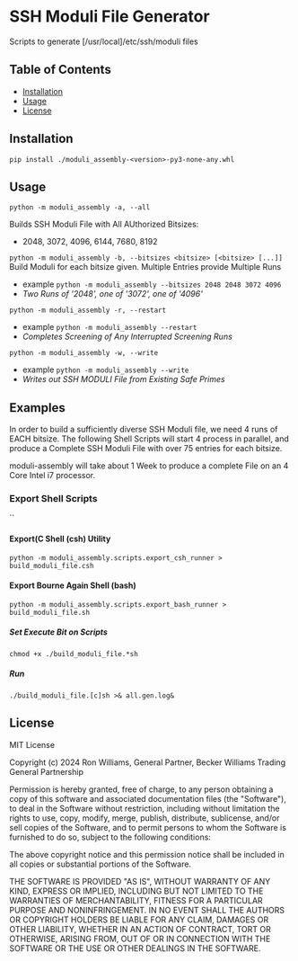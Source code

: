 # SSH Moduli File Generator

Scripts to generate [/usr/local]/etc/ssh/moduli files

## Table of Contents
- [Installation](#installation)
- [Usage](#usage)
- [License](#license)


## Installation
```pip install ./moduli_assembly-<version>-py3-none-any.whl```

## Usage
```python -m moduli_assembly -a, --all```

Builds SSH Moduli File with All AUthorized Bitsizes: 
- 2048, 3072, 4096, 6144, 7680, 8192

```python -m moduli_assembly -b, --bitsizes <bitsize> [<bitsize> [...]]```
Build Moduli for each bitsize given. Multiple Entries provide Multiple Runs

- example `python -m moduli_assembly --bitsizes 2048 2048 3072 4096`
- _Two Runs of '2048', one of '3072', one of '4096'_

```python -m moduli_assembly -r, --restart```

- example `python -m moduli_assembly --restart`
- _Completes Screening of Any Interrupted Screening Runs_

```python -m moduli_assembly -w, --write```

- example `python -m moduli_assembly --write`
- _Writes out SSH MODULI File from Existing Safe Primes_

## Examples
In order to build a sufficiently diverse SSH Moduli file, we need 4 runs of EACH bitsize.
The following Shell Scripts will start 4 process in parallel, and produce a Complete SSH Moduli File with over 
75 entries for each bitsize.

moduli-assembly will take about 1 Week to produce a complete File on an 4 Core Intel i7 processor.

### Export Shell Scripts
``
#### Export(C Shell (csh) Utility
```python -m moduli_assembly.scripts.export_csh_runner > build_moduli_file.csh```

#### Export Bourne Again Shell (bash)
```python -m moduli_assembly.scripts.export_bash_runner > build_moduli_file.sh```

##### Set Execute Bit on Scripts
`chmod +x ./build_moduli_file.*sh`

##### Run
`./build_moduli_file.[c]sh >& all.gen.log&`

## License
MIT License

Copyright (c) 2024 Ron Williams, General Partner, Becker Williams Trading General Partnership

Permission is hereby granted, free of charge, to any person obtaining a copy
of this software and associated documentation files (the "Software"), to deal
in the Software without restriction, including without limitation the rights
to use, copy, modify, merge, publish, distribute, sublicense, and/or sell
copies of the Software, and to permit persons to whom the Software is
furnished to do so, subject to the following conditions:

The above copyright notice and this permission notice shall be included in all
copies or substantial portions of the Software.

THE SOFTWARE IS PROVIDED "AS IS", WITHOUT WARRANTY OF ANY KIND, EXPRESS OR
IMPLIED, INCLUDING BUT NOT LIMITED TO THE WARRANTIES OF MERCHANTABILITY,
FITNESS FOR A PARTICULAR PURPOSE AND NONINFRINGEMENT. IN NO EVENT SHALL THE
AUTHORS OR COPYRIGHT HOLDERS BE LIABLE FOR ANY CLAIM, DAMAGES OR OTHER
LIABILITY, WHETHER IN AN ACTION OF CONTRACT, TORT OR OTHERWISE, ARISING FROM,
OUT OF OR IN CONNECTION WITH THE SOFTWARE OR THE USE OR OTHER DEALINGS IN THE
SOFTWARE.


